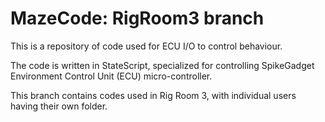 # MazeCode: RigRoom3 branch
This is a repository of code used for ECU I/O to control behaviour. 

The code is written in StateScript, specialized for controlling SpikeGadget Environment Control Unit (ECU) micro-controller. 

This branch contains codes used in Rig Room 3, with individual users having their own folder. 
